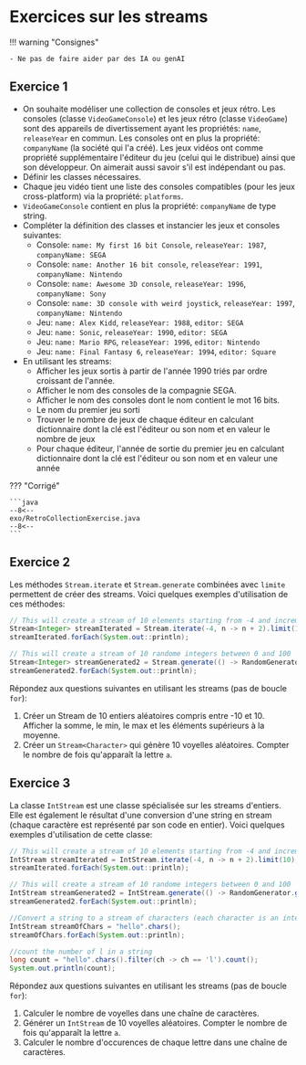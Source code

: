 # Exercices sur les streams

!!! warning "Consignes"

    - Ne pas de faire aider par des IA ou genAI

## Exercice 1

-   On souhaite modéliser une collection de consoles et jeux rétro. Les consoles (classe `VideoGameConsole`) et les jeux rétro (classe `VideoGame`) sont des appareils de divertissement ayant les propriétés: `name`, `releaseYear` en commun. Les consoles ont en plus la propriété: `companyName` (la société qui l'a créé). Les jeux vidéos ont comme propriété supplémentaire l'éditeur du jeu (celui qui le distribue) ainsi que son développeur. On aimerait aussi savoir s'il est indépendant ou pas.
-   Définir les classes nécessaires.
-   Chaque jeu vidéo tient une liste des consoles compatibles (pour les jeux cross-platform) via la propriété: `platforms`.
-   `VideoGameConsole` contient en plus la propriété: `companyName` de type string.
-   Compléter la définition des classes et instancier les jeux et consoles suivantes:
    -   Console: `name: My first 16 bit Console`, `releaseYear: 1987`, `companyName: SEGA`
    -   Console: `name: Another 16 bit console`, `releaseYear: 1991`, `companyName: Nintendo`
    -   Console: `name: Awesome 3D console`, `releaseYear: 1996`, `companyName: Sony`
    -   Console: `name: 3D console with weird joystick`, `releaseYear: 1997`, `companyName: Nintendo`
    -   Jeu: `name: Alex Kidd`, `releaseYear: 1988`, `editor: SEGA`
    -   Jeu: `name: Sonic`, `releaseYear: 1990`, `editor: SEGA`
    -   Jeu: `name: Mario RPG`, `releaseYear: 1996`, `editor: Nintendo`
    -   Jeu: `name: Final Fantasy 6`, `releaseYear: 1994`, `editor: Square`
-   En utilisant les streams:
    -   Afficher les jeux sortis à partir de l'année 1990 triés par ordre croissant de l'année.
    -   Afficher le nom des consoles de la compagnie SEGA.
    -   Afficher le nom des consoles dont le nom contient le mot 16 bits.
    -   Le nom du premier jeu sorti
    -   Trouver le nombre de jeux de chaque éditeur en calculant dictionnaire dont la clé est l'éditeur ou son nom et en valeur le nombre de jeux
    -   Pour chaque éditeur, l'année de sortie du premier jeu en calculant dictionnaire dont la clé est l'éditeur ou son nom et en valeur une année

??? "Corrigé"

    ```java
    --8<--
    exo/RetroCollectionExercise.java
    --8<--
    ```


## Exercice 2

Les méthodes `Stream.iterate` et `Stream.generate` combinées avec `limite` permettent de créer des streams. Voici quelques exemples d'utilisation de ces méthodes: 

```java
// This will create a stream of 10 elements starting from -4 and incrementing by 2
Stream<Integer> streamIterated = Stream.iterate(-4, n -> n + 2).limit(10);
streamIterated.forEach(System.out::println);

// This will create a stream of 10 randome integers between 0 and 100
Stream<Integer> streamGenerated2 = Stream.generate(() -> RandomGenerator.getDefault().nextInt(0, 100)).limit(10);
streamGenerated2.forEach(System.out::println);
```

Répondez aux questions suivantes en utilisant les streams (pas de boucle `for`):

1. Créer un Stream de 10 entiers aléatoires compris entre -10 et 10. Afficher la somme, le min, le max et les éléments supérieurs à la moyenne.
1. Créer un `Stream<Character>` qui génère 10 voyelles aléatoires. Compter le nombre de fois qu'apparaît la lettre `a`.

## Exercice 3

La classe `IntStream` est une classe spécialisée sur les streams d'entiers. Elle est également le résultat d'une conversion d'une string en stream (chaque caractère est représenté par son code en entier).
Voici quelques exemples d'utilisation de cette classe:

```java
// This will create a stream of 10 elements starting from -4 and incrementing by 2
IntStream streamIterated = IntStream.iterate(-4, n -> n + 2).limit(10);
streamIterated.forEach(System.out::println);

// This will create a stream of 10 randome integers between 0 and 100
IntStream streamGenerated2 = IntStream.generate(() -> RandomGenerator.getDefault().nextInt(0, 100)).limit(10);
streamGenerated2.forEach(System.out::println);

//Convert a string to a stream of characters (each character is an integer)
IntStream streamOfChars = "hello".chars();
streamOfChars.forEach(System.out::println);

//count the number of l in a string
long count = "hello".chars().filter(ch -> ch == 'l').count();
System.out.println(count);
```

Répondez aux questions suivantes en utilisant les streams (pas de boucle `for`):

1. Calculer le nombre de voyelles dans une chaîne de caractères.
1. Générer un `IntStream` de 10 voyelles aléatoires. Compter le nombre de fois qu'apparaît la lettre `a`.
1. Calculer le nombre d'occurences de chaque lettre dans une chaîne de caractères.